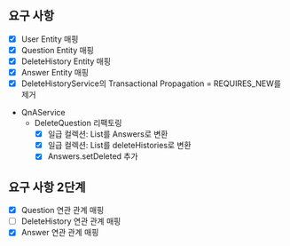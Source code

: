 ## 요구 사항
- [x] User Entity 매핑
- [x] Question Entity 매핑
- [x] DeleteHistory Entity 매핑
- [x] Answer Entity 매핑
- [x] DeleteHistoryService의 Transactional Propagation = REQUIRES_NEW를 제거
- QnAService
  - DeleteQuestion 리팩토링
    - [x] 일급 컬렉션: List<Answer>를 Answers로 변환
    - [x] 일급 컬렉션: List<DeleteHistory>를 deleteHistories로 변환
    - [x] Answers.setDeleted 추가

## 요구 사항 2단계
- [x] Question 연관 관계 매핑
- [ ] DeleteHistory 연관 관계 매핑
- [x] Answer 연관 관계 매핑